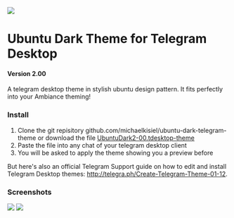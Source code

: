 ![](ubuntu-dark-telegram-logo.png)
# Ubuntu Dark Theme for Telegram Desktop
#### Version 2.00
A telegram desktop theme in stylish ubuntu design pattern. It fits perfectly into your Ambiance theming!

### Install
1. Clone the git repisitory github.com/michaelkisiel/ubuntu-dark-telegram-theme or download the file [UbuntuDark2-00.tdesktop-theme](https://github.com/michaelkisiel/ubuntu-dark-telegram-theme/blob/master/UbuntuDark2-00.tdesktop-theme)
2. Paste the file into any chat of your telegram desktop client
3. You will be asked to apply the theme showing you a preview before

But here's also an official Telegram Support guide on how to edit and install Telegram Desktop themes: http://telegra.ph/Create-Telegram-Theme-01-12.

### Screenshots
![](UbuntuDarkScreenshot.png)
![](ubuntu-dark-telegram-theme.png)
